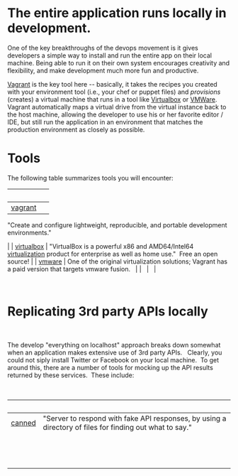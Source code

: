
# The entire application runs locally in development.

One of the key breakthroughs of the devops movement is it gives developers a simple way to install and run the entire app on their local machine. Being able to run it on their own system encourages creativity and flexibility, and make development much more fun and productive.

[Vagrant](http://www.vagrantup.com/) is the key tool here -- basically, it takes the recipes you created with your environment tool (i.e., your chef or puppet files) and _provisions_ (creates) a virtual machine that runs in a tool like [Virtualbox](https://www.virtualbox.org/ "") or [VMWare](http://www.vmware.com/ ""). Vagrant automatically maps a virtual drive from the virtual instance back to the host machine, allowing the developer to use his or her favorite editor / IDE, but still run the application in an environment that matches the production environment as closely as possible.

# Tools

The following table summarizes tools you will encounter:

|   |   |
| --- | --- |
| [vagrant](http://www.vagrantup.com/) |  

"Create and configure lightweight, reproducible, and portable development environments."

  |
| [virtualbox](https://www.virtualbox.org/) | "VirtualBox is a powerful x86 and AMD64/Intel64  [virtualization](https://www.virtualbox.org/wiki/Virtualization) product for enterprise as well as home use."  Free an open source! |
| [vmware](http://www.vmware.com/) | One of the original virtualization solutions; Vagrant has a paid version that targets vmware fusion.   |
|   |   |

 

# Replicating 3rd party APIs locally

 

The develop "everything on localhost" approach breaks down somewhat when an application makes extensive use of 3rd party APIs.   Clearly, you could not siply install Twitter or Facebook on your local machine.  To get around this, there are a number of tools for mocking up the API results returned by these services.  These include:

 

|   |   |
| --- | --- |
| [canned](https://github.com/sideshowcoder/canned "") | "Server to respond with fake API responses, by using a directory of files for finding out what to say." |
|   |   |
|   |   |
|   |   |

